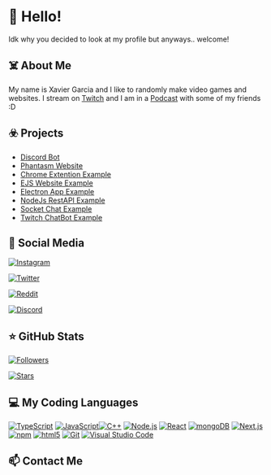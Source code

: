 # 👋 Hello!
Idk why you decided to look at my profile but anyways.. welcome!

## ☠️ About Me
My name is Xavier Garcia and I like to randomly make video games and websites. I stream on [Twitch](https://twitch.tv/night_crown_) and I am in a [Podcast](https://anchor.fm/haven-podcast) with some of my friends :D

## ☣️ Projects
- [Discord Bot](https://github.com/xdg6227/discord-bot)
- [Phantasm Website](https://github.com/xdg6227/phantasm-website)
- [Chrome Extention Example](https://github.com/xdg6227/chrome-extention-example)
- [EJS Website Example](https://github.com/xdg6227/ejs-website-example)
- [Electron App Example](https://github.com/xdg6227/electron-app-example)
- [NodeJs RestAPI Example](https://github.com/xdg6227/nodejs-restapi-example)
- [Socket Chat Example](https://github.com/xdg6227/socket-chat-example)
- [Twitch ChatBot Example](https://github.com/xdg6227/twitch-chatbot-example)

## 📱 Social Media
[<img alt="Instagram" src="https://img.shields.io/badge/Instagram-onyx6227-ff69b4" />](https://instagram.com/onyx6227/)

[<img alt="Twitter" src="https://img.shields.io/badge/Twitter-onyx6227-%2300acee" />](https://twitter.com/onyx6227/)

[<img alt="Reddit" src="https://img.shields.io/badge/Reddit-onyx6227-%09%23FF5700" />](https://reddit.com/u/onyx6227/)

[<img alt="Discord" src="https://img.shields.io/badge/Discord-ONYX6227%230001-%237289da" />](https://discord.com/)

## ⭐ GitHub Stats
[<img alt="Followers" src="https://img.shields.io/github/followers/xdg6227?style=social" />](https://github.com/xdg6227/)

[<img alt="Stars" src="https://img.shields.io/github/stars/xdg6227?style=social" />](https://github.com/xdg6227/)

## 💻 My Coding Languages
[<img alt="TypeScript" src="https://img.shields.io/badge/-TypeScript-007acc?style=flat-square&logo=typescript&logoColor=white" />](https://www.typescriptlang.org)
[<img alt="JavaScript" src="https://img.shields.io/badge/-JavaScript-edb200?style=flat-square&logo=javascript&logoColor=white" />](https://developer.mozilla.org/en-US/docs/Web/JavaScript)[<img alt="C++" src="https://img.shields.io/badge/-C++-31429b?style=flat-square&logo=c%2B%2B&logoColor=white" />](https://en.wikipedia.org/wiki/C++)
[<img alt="Node.js" src="https://img.shields.io/badge/-Node.js-43853d?style=flat-square&logo=Node.js&logoColor=white" />](https://nodejs.org)
[<img alt="React" src="https://img.shields.io/badge/-React-45b8d8?style=flat-square&logo=react&logoColor=white" />](https://reactjs.org)
[<img alt="mongoDB" src="https://img.shields.io/badge/-mongoDB-4fb23f?style=flat-square&logo=mongodb&logoColor=white" />](https://mongodb.com)
[<img alt="Next.js" src="https://img.shields.io/badge/-Next.js-000000?style=flat-square&logo=Next.js&logoColor=white" />](https://nextjs.org)
[<img alt="npm" src="https://img.shields.io/badge/-NPM-CB3837?style=flat-square&logo=npm&logoColor=white" />](https://npmjs.com)
[<img alt="html5" src="https://img.shields.io/badge/-HTML5-E34F26?style=flat-square&logo=html5&logoColor=white" />](https://developer.mozilla.org/en-US/docs/Web/Guide/HTML/HTML5)
[<img alt="Git" src="https://img.shields.io/badge/-Git-f05033?style=flat-square&logo=git&logoColor=white" />](https://git-scm.com)
[<img alt="Visual Studio Code" src="https://img.shields.io/badge/-Visual Studio Code-007ACC?style=flat-square&logo=visual-studio-code&logoColor=white" />](https://code.visualstudio.com/)

## 📫 Contact Me
